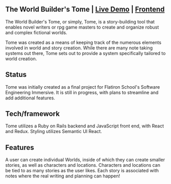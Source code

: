 ## The World Builder's Tome | [Live Demo](https://tome.netlify.com/) | [Frontend](https://github.com/marshallhelenm/tome-frontend)
The World Builder's Tome, or simply, Tome, is a story-building tool that enables novel writers or rpg game masters to create and organize robust and complex fictional worlds.

Tome was created as a means of keeping track of the numerous elements involved in world and story creation. While there are many note taking systems out there, Tome sets out to provide a system specifically tailored to world creation.



## Status
Tome was initially created as a final project for Flatiron School's Software Engineering Immersive. It is still in progress, with plans to streamline and add additional features.

## Tech/framework
Tome utilizes a Ruby on Rails backend and JavaScript front end, with React and Redux. Styling utilizes Semantic UI React.


## Features
A user can create individual Worlds, inside of which they can create smaller stories, as well as characters and locations. Characters and locations can be tied to as many stories as the user likes. Each story is associated with notes where the real writing and planning can happen!

